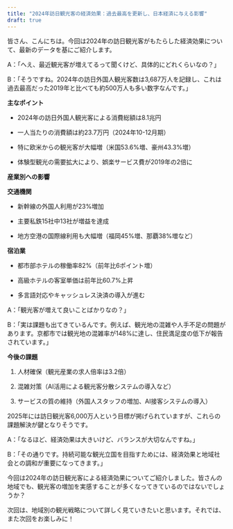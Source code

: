 ```yaml
---
title: "2024年訪日観光客の経済効果：過去最高を更新し、日本経済に与える影響"
draft: true
---
```


皆さん、こんにちは。今回は2024年の訪日観光客がもたらした経済効果について、最新のデータを基にご紹介します。

A：「へえ、最近観光客が増えてるって聞くけど、具体的にどれくらいなの？」

B：「そうですね。2024年の訪日外国人観光客数は3,687万人を記録し、これは過去最高だった2019年と比べても約500万人も多い数字なんです。」

**主なポイント**

- 2024年の訪日外国人観光客による消費総額は8.1兆円

- 一人当たりの消費額は約23.7万円（2024年10-12月期）

- 特に欧米からの観光客が大幅増（米国53.6%増、豪州43.3%増）

- 体験型観光の需要拡大により、娯楽サービス費が2019年の2倍に

**産業別への影響**

**交通機関**

- 新幹線の外国人利用が23%増加

- 主要私鉄15社中13社が増益を達成

- 地方空港の国際線利用も大幅増（福岡45%増、那覇38%増など）

**宿泊業**

- 都市部ホテルの稼働率82%（前年比6ポイント増）

- 高級ホテルの客室単価は前年比60.7%上昇

- 多言語対応やキャッシュレス決済の導入が進む

A：「観光客が増えて良いことばかりなの？」

B：「実は課題も出てきているんです。例えば、観光地の混雑や人手不足の問題があります。京都市では観光地の混雑率が148%に達し、住民満足度の低下が報告されています。」

**今後の課題**

1. 人材確保（観光産業の求人倍率は3.2倍）

3. 混雑対策（AI活用による観光客分散システムの導入など）

5. サービスの質の維持（外国人スタッフの増加、AI接客システムの導入）

2025年には訪日観光客6,000万人という目標が掲げられていますが、これらの課題解決が鍵となりそうです。

A：「なるほど、経済効果は大きいけど、バランスが大切なんですね。」

B：「その通りです。持続可能な観光立国を目指すためには、経済効果と地域社会との調和が重要になってきます。」

今回は2024年の訪日観光客による経済効果についてご紹介しました。皆さんの地域でも、観光客の増加を実感することが多くなってきているのではないでしょうか？

次回は、地域別の観光戦略について詳しく見ていきたいと思います。それでは、また次回をお楽しみに！
